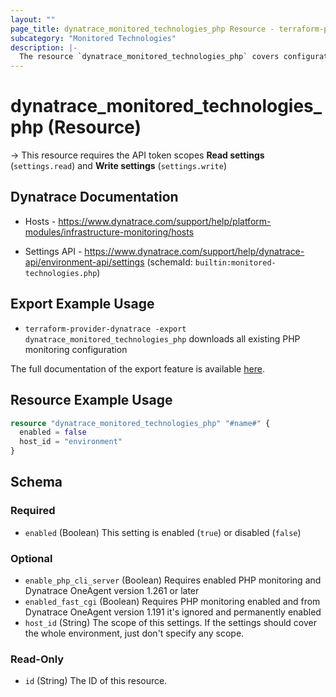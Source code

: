 ```yaml
---
layout: ""
page_title: dynatrace_monitored_technologies_php Resource - terraform-provider-dynatrace"
subcategory: "Monitored Technologies"
description: |-
  The resource `dynatrace_monitored_technologies_php` covers configuration to enable/disable PHP monitoring
---
```


# dynatrace_monitored_technologies_php (Resource)

-> This resource requires the API token scopes **Read settings** (`settings.read`) and **Write settings** (`settings.write`)

## Dynatrace Documentation

- Hosts - https://www.dynatrace.com/support/help/platform-modules/infrastructure-monitoring/hosts

- Settings API - https://www.dynatrace.com/support/help/dynatrace-api/environment-api/settings (schemaId: `builtin:monitored-technologies.php`)

## Export Example Usage

- `terraform-provider-dynatrace -export dynatrace_monitored_technologies_php` downloads all existing PHP monitoring configuration

The full documentation of the export feature is available [here](https://dt-url.net/h203qmc).

## Resource Example Usage

```terraform
resource "dynatrace_monitored_technologies_php" "#name#" {
  enabled = false
  host_id = "environment"
}
```

<!-- schema generated by tfplugindocs -->
## Schema

### Required

- `enabled` (Boolean) This setting is enabled (`true`) or disabled (`false`)

### Optional

- `enable_php_cli_server` (Boolean) Requires enabled PHP monitoring and Dynatrace OneAgent version 1.261 or later
- `enabled_fast_cgi` (Boolean) Requires PHP monitoring enabled and from Dynatrace OneAgent version 1.191 it's ignored and permanently enabled
- `host_id` (String) The scope of this settings. If the settings should cover the whole environment, just don't specify any scope.

### Read-Only

- `id` (String) The ID of this resource.
 